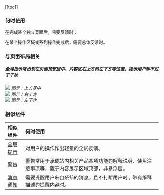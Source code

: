 [[toc]]

### 何时使用

在完成某个独立页面后，需要反馈时；

在某个操作区域或系列操作完成后，需要总体反馈时。

### 与页面布局相关

##### 全局提示常出现在页面顶部居中、内容区右上方和左下方等位置，提示用户却不过于干扰

<div class="legend">
  <div class="item">
  <img src="https://oteam-tdesign-1258344706.cos.ap-guangzhou.myqcloud.com/site/design/message-1.png"/>
    <em>图示：上方居中</em>
  </div>

  <div class="item">
   <img src="https://oteam-tdesign-1258344706.cos.ap-guangzhou.myqcloud.com/site/design/message-2.png"/>
    <em>图示：右上角</em>
  </div>

  <div class="item">
  <img src="https://oteam-tdesign-1258344706.cos.ap-guangzhou.myqcloud.com/site/design/message-3.png"/>
    <em>图示：左下角</em>
  </div>
</div>

### 相似组件

| 相似组件                   | 何时使用                                                                                       |
| :------------------------- | :--------------------------------------------------------------------------------------------- |
| [全局提示](./message)      | 对用户的操作作出轻量的全局反馈。                                                               |
| [警告](./Alert)            | 警告常用于承载站内相关产品某项功能的解释说明、使用注意事项等，置于内容展示区域顶部，非悬浮层。 |
| [消息通知](./Notification) | 需要提醒用户来自系统的消息，且不打断用户时；带有解释描述的提醒内容时。                         |
